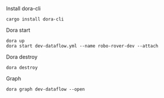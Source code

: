 Install dora-cli
```shell
cargo install dora-cli
```

Dora start
```shell
dora up
dora start dev-dataflow.yml --name robo-rover-dev --attach
```

Dora destroy
```shell
dora destroy
```

Graph
```shell
dora graph dev-dataflow --open
```


